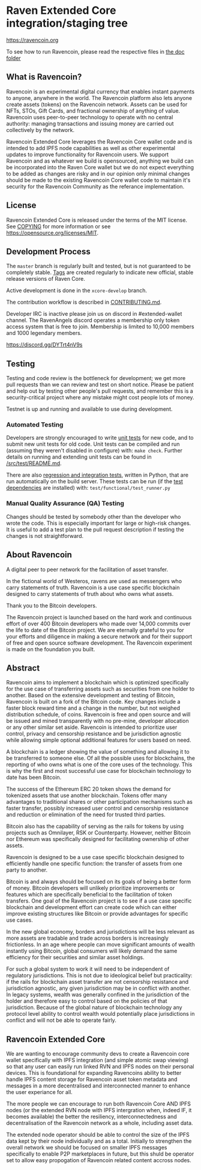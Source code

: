 Raven Extended Core integration/staging tree
=====================================

https://ravencoin.org

To see how to run Ravencoin, please read the respective files in [the doc folder](doc)


What is Ravencoin?
----------------

Ravencoin is an experimental digital currency that enables instant payments to anyone, anywhere in the world. The Ravencoin platform also lets anyone create assets (tokens) on the Ravencoin network. 
Assets can be used for NFTs, STOs, Gift Cards, and fractional ownership of anything of value.
Ravencoin uses peer-to-peer technology to operate with no central authority: managing transactions and issuing money are carried
out collectively by the network. 

Ravencoin Extended Core leverages the Ravencoin Core wallet code and is intended to add IPFS node capabilities as well as other experimental updates to improve functionality for Ravencoin users. We support Ravencoin and as whatever we build is opensourced, anything we build can be incorporated into the Raven Core wallet but we do not expect everything to be added as changes are risky and in our opinion only minimal changes should be made to the existing Ravencoin Core wallet code to maintain it's security for the Ravencoin Community as the referance implementation. 

License
-------

Ravencoin Extended Core is released under the terms of the MIT license. See [COPYING](COPYING) for more
information or see https://opensource.org/licenses/MIT.

Development Process
-------------------

The `master` branch is regularly built and tested, but is not guaranteed to be
completely stable. [Tags](https://github.com/RavenProject/Ravencoin/tags) are created
regularly to indicate new official, stable release versions of Raven Core.

Active development is done in the `xcore-develop` branch. 

The contribution workflow is described in [CONTRIBUTING.md](CONTRIBUTING.md).

Developer IRC is inactive please join us on discord in #extended-wallet channel. The RavenAngels discord operates a membership only token access system that is free to join. Membership is limited to 10,000 members and 1000 legendary members.

https://discord.gg/DYTrt4nV9s

Testing
-------

Testing and code review is the bottleneck for development; we get more pull
requests than we can review and test on short notice. Please be patient and help out by testing
other people's pull requests, and remember this is a security-critical project where any mistake might cost people
lots of money.

Testnet is up and running and available to use during development.

### Automated Testing

Developers are strongly encouraged to write [unit tests](src/test/README.md) for new code, and to
submit new unit tests for old code. Unit tests can be compiled and run
(assuming they weren't disabled in configure) with: `make check`. Further details on running
and extending unit tests can be found in [/src/test/README.md](/src/test/README.md).

There are also [regression and integration tests](/test), written
in Python, that are run automatically on the build server.
These tests can be run (if the [test dependencies](/test) are installed) with: `test/functional/test_runner.py`


### Manual Quality Assurance (QA) Testing

Changes should be tested by somebody other than the developer who wrote the
code. This is especially important for large or high-risk changes. It is useful
to add a test plan to the pull request description if testing the changes is
not straightforward.


About Ravencoin
----------------
A digital peer to peer network for the facilitation of asset transfer.



In the fictional world of Westeros, ravens are used as messengers who carry statements of truth. Ravencoin is a use case specific blockchain designed to carry statements of truth about who owns what assets. 



Thank you to the Bitcoin developers. 

The Ravencoin project is launched based on the hard work and continuous effort of over 400 Bitcoin developers who made over 14,000 commits over the life to date of the Bitcoin project. We are eternally grateful to you for your efforts and diligence in making a secure network and for their support of free and open source software development.  The Ravencoin experiment is made on the foundation you built.


Abstract
----------------
Ravencoin aims to implement a blockchain which is optimized specifically for the use case of transferring assets such as securities from one holder to another. Based on the extensive development and testing of Bitcoin, Ravencoin is built on a fork of the Bitcoin code. Key changes include a faster block reward time and a change in the number, but not weighed distribution schedule, of coins. Ravencoin is free and open source and will be issued and mined transparently with no pre-mine, developer allocation or any other similar set aside. Ravencoin is intended to prioritize user control, privacy and censorship resistance and be jurisdiction agnostic while allowing simple optional additional features for users based on need.

A blockchain is a ledger showing the value of something and allowing it to be transferred to someone else. Of all the possible uses for blockchains, the reporting of who owns what is one of the core uses of the technology.  This is why the first and most successful use case for blockchain technology to date has been Bitcoin.

The success of the Ethereum ERC 20 token shows the demand for tokenized assets that use another blockchain.  Tokens offer many advantages to traditional shares or other participation mechanisms such as faster transfer, possibly increased user control and censorship resistance and reduction or elimination of the need for trusted third parties.

Bitcoin also has the capability of serving as the rails for tokens by using projects such as Omnilayer, RSK or Counterparty. However, neither Bitcoin nor Ethereum was specifically designed for facilitating ownership of other assets. 

Ravencoin is designed to be a use case specific blockchain designed to efficiently handle one specific function: the transfer of assets from one party to another.

Bitcoin is and always should be focused on its goals of being a better form of money. Bitcoin developers will unlikely prioritize improvements or features which are specifically beneficial to the facilitation of token transfers.  One goal of the Ravencoin project is to see if a use case specific blockchain and development effort can create code which can either improve existing structures like Bitcoin or provide advantages for specific use cases.

In the new global economy, borders and jurisdictions will be less relevant as more assets are tradable and trade across borders is increasingly frictionless. In an age where people can move significant amounts of wealth instantly using Bitcoin, global consumers will likely demand the same efficiency for their securities and similar asset holdings.

For such a global system to work it will need to be independent of regulatory jurisdictions.  This is not due to ideological belief but practicality: if the rails for blockchain asset transfer are not censorship resistance and jurisdiction agnostic, any given jurisdiction may be in conflict with another.  In legacy systems, wealth was generally confined in the jurisdiction of the holder and therefore easy to control based on the policies of that jurisdiction. Because of the global nature of blockchain technology any protocol level ability to control wealth would potentially place jurisdictions in conflict and will not be able to operate fairly.

Ravencoin Extended Core
----------------
We are wanting to encourage community devs to create a Ravencoin core wallet specifically with IPFS integration (and simple atomic swap viewing) so that any user can easily run linked RVN and IPFS nodes on their personal devices. This is foundational for expanding Ravencoins ability to better handle IPFS content storage for Ravencoin asset token metadata and messages in a more decentralised and interconnected manner to enhance the user experiance for all.

The more people we can encourage to run both Ravencoin Core AND IPFS nodes (or the extended RVN node with IPFS intergration when, indeed IF, it becomes available) the better the resiliency, interconnectedness and decentralisation of the Ravencoin network as a whole, including asset data.

The extended node operator should be able to control the size of the IPFS data kept by their node individually and as a total. Initially to strengthen the overall network we should be focused on smaller IPFS messages specifically to enable P2P marketplaces in future, but this shuld be operator set to allow easy propogation of Ravencoin related content accross nodes.

